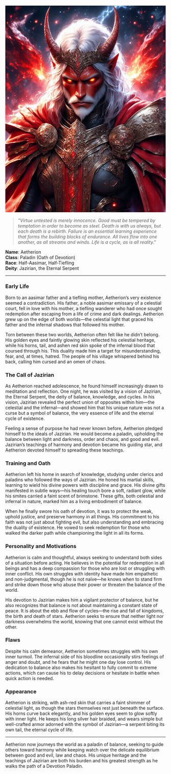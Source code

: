 ![.](Aetherion.png)

> *"Virtue untested is merely innocence. Good must be tempered by temptation in order to become as steel. Death is with us always, but each death is a rebirth. Failure is an essential learning experience that forms the building blocks of endurance. All lives flow into one another, as all streams and winds. Life is a cycle, as is all reality."*

**Name**: Aetherion  
**Class**: Paladin (Oath of Devotion)  
**Race**: Half-Aasimar, Half-Tiefling  
**Deity**: Jazirian, the Eternal Serpent

---

### Early Life  
Born to an aasimar father and a tiefling mother, Aetherion’s very existence seemed a contradiction. His father, a noble aasimar emissary of a celestial court, fell in love with his mother, a tiefling wanderer who had once sought redemption after escaping from a life of crime and dark dealings. Aetherion grew up on the edge of both worlds—the celestial light that graced his father and the infernal shadows that followed his mother.

Torn between these two worlds, Aetherion often felt like he didn’t belong. His golden eyes and faintly glowing skin reflected his celestial heritage, while his horns, tail, and ashen red skin spoke of the infernal blood that coursed through his. This duality made him a target for misunderstanding, fear, and, at times, hatred. The people of his village whispered behind his back, calling him cursed and an omen of chaos.

### The Call of Jazirian
As Aetherion reached adolescence, he found himself increasingly drawn to meditation and reflection. One night, he was visited by a vision of Jazirian, the Eternal Serpent, the deity of balance, knowledge, and cycles. In his vision, Jazirian revealed the perfect union of opposites within him—the celestial and the infernal—and showed him that his unique nature was not a curse but a symbol of balance, the very essence of life and the eternal cycle of existence.

Feeling a sense of purpose he had never known before, Aetherion pledged himself to the ideals of Jazirian. He would become a paladin, upholding the balance between light and darkness, order and chaos, and good and evil. Jazirian’s teachings of harmony and devotion became his guiding star, and Aetherion devoted himself to spreading these teachings.

### Training and Oath  
Aetherion left his home in search of knowledge, studying under clerics and paladins who followed the ways of Jazirian. He honed his martial skills, learning to wield his divine powers with discipline and grace. His divine gifts manifested in subtle ways—his healing touch bore a soft, radiant glow, while his smites carried a faint scent of brimstone. These gifts, both celestial and infernal in nature, marked him as a living embodiment of balance.

When he finally swore his oath of devotion, it was to protect the weak, uphold justice, and preserve harmony in all things. His commitment to his faith was not just about fighting evil, but also understanding and embracing the duality of existence. He vowed to seek redemption for those who walked the darker path while championing the light in all its forms.

### Personality and Motivations  
Aetherion is calm and thoughtful, always seeking to understand both sides of a situation before acting. He believes in the potential for redemption in all beings and has a deep compassion for those who are lost or struggling with inner conflict. His own struggles with identity have made him empathetic and non-judgmental, though he is not naïve—he knows when to stand firm and strike down those who abuse their power or threaten the balance of the world.

His devotion to Jazirian makes him a vigilant protector of balance, but he also recognizes that balance is not about maintaining a constant state of peace. It is about the ebb and flow of cycles—the rise and fall of kingdoms, the birth and death of stars. Aetherion seeks to ensure that neither light nor darkness overwhelms the world, knowing that one cannot exist without the other.

### Flaws  
Despite his calm demeanor, Aetherion sometimes struggles with his own inner turmoil. The infernal side of his bloodline occasionally stirs feelings of anger and doubt, and he fears that he might one day lose control. His dedication to balance also makes his hesitant to fully commit to extreme actions, which can cause his to delay decisions or hesitate in battle when quick action is needed.

### Appearance  
Aetherion is striking, with ash-red skin that carries a faint shimmer of celestial light, as though the stars themselves rest just beneath the surface. His horns curve back elegantly, and his golden eyes seem to glow softly with inner light. He keeps his long silver hair braided, and wears simple but well-crafted armor adorned with the symbol of Jazirian—a serpent biting its own tail, the eternal cycle of life.  

---

Aetherion now journeys the world as a paladin of balance, seeking to guide others toward harmony while keeping watch over the delicate equilibrium between good and evil, law and chaos. His unique heritage and the teachings of Jazirian are both his burden and his greatest strength as he walks the path of a Devotion Paladin.  
